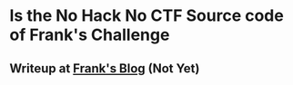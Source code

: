 # Is the No Hack No CTF Source code of Frank's Challenge
## Writeup at [Frank's Blog](https://blog.frankk.uk/posts/nhnc-2025/) (Not Yet)

